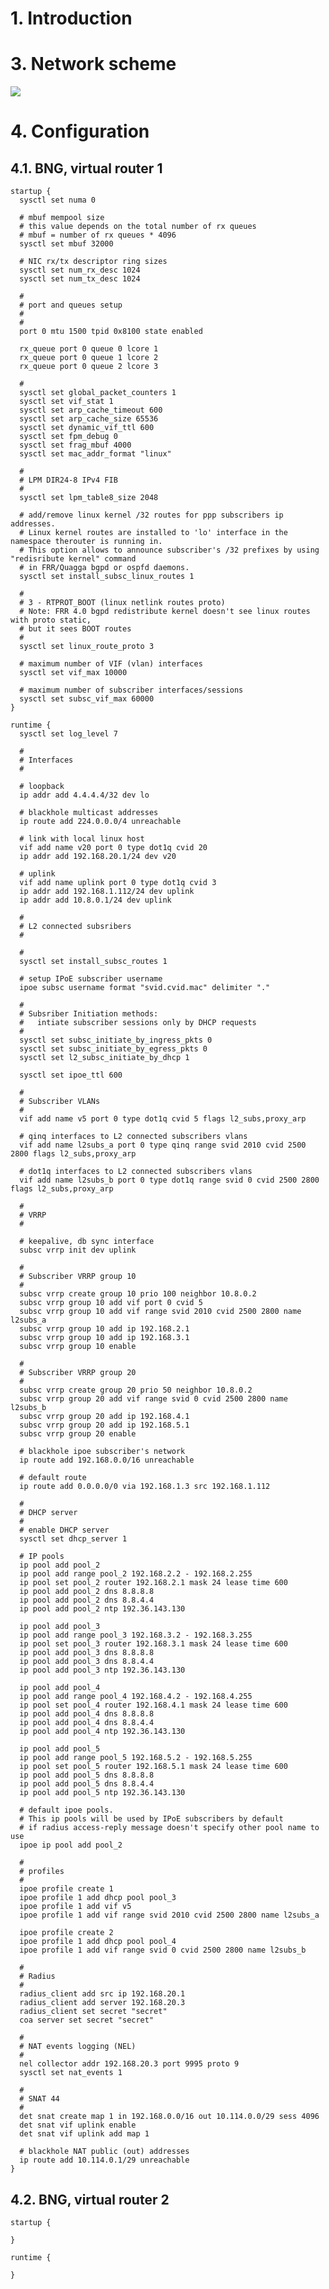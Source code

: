 # 1. Introduction

# 3. Network scheme

<img src="http://therouter.net/images/bras/bras vrrp.png">

# 4. Configuration

## 4.1. BNG, virtual router 1

	startup {
	  sysctl set numa 0

	  # mbuf mempool size
	  # this value depends on the total number of rx queues
	  # mbuf = number of rx queues * 4096
	  sysctl set mbuf 32000

	  # NIC rx/tx descriptor ring sizes
	  sysctl set num_rx_desc 1024
	  sysctl set num_tx_desc 1024

	  #
	  # port and queues setup
	  #
	  #
	  port 0 mtu 1500 tpid 0x8100 state enabled

	  rx_queue port 0 queue 0 lcore 1
	  rx_queue port 0 queue 1 lcore 2
	  rx_queue port 0 queue 2 lcore 3

	  #
	  sysctl set global_packet_counters 1
	  sysctl set vif_stat 1
	  sysctl set arp_cache_timeout 600
	  sysctl set arp_cache_size 65536
	  sysctl set dynamic_vif_ttl 600
	  sysctl set fpm_debug 0
	  sysctl set frag_mbuf 4000
	  sysctl set mac_addr_format "linux"

	  #
	  # LPM DIR24-8 IPv4 FIB
	  #
	  sysctl set lpm_table8_size 2048	  

	  # add/remove linux kernel /32 routes for ppp subscribers ip addresses.
	  # Linux kernel routes are installed to 'lo' interface in the namespace therouter is running in.
	  # This option allows to announce subscriber's /32 prefixes by using "redisribute kernel" command
	  # in FRR/Quagga bgpd or ospfd daemons. 	  
	  sysctl set install_subsc_linux_routes 1

	  #
	  # 3 - RTPROT_BOOT (linux netlink routes proto) 
	  # Note: FRR 4.0 bgpd redistribute kernel doesn't see linux routes with proto static,
	  # but it sees BOOT routes
	  #
	  sysctl set linux_route_proto 3

	  # maximum number of VIF (vlan) interfaces
	  sysctl set vif_max 10000

	  # maximum number of subscriber interfaces/sessions
	  sysctl set subsc_vif_max 60000
	}

	runtime {
	  sysctl set log_level 7

	  #
	  # Interfaces
	  #

	  # loopback
	  ip addr add 4.4.4.4/32 dev lo

	  # blackhole multicast addresses
	  ip route add 224.0.0.0/4 unreachable

	  # link with local linux host
	  vif add name v20 port 0 type dot1q cvid 20
	  ip addr add 192.168.20.1/24 dev v20

	  # uplink
	  vif add name uplink port 0 type dot1q cvid 3
	  ip addr add 192.168.1.112/24 dev uplink
	  ip addr add 10.8.0.1/24 dev uplink

	  #
	  # L2 connected subsribers
	  #

	  #
	  sysctl set install_subsc_routes 1

	  # setup IPoE subscriber username
	  ipoe subsc username format "svid.cvid.mac" delimiter "."

	  #
	  # Subsriber Initiation methods: 
	  #   intiate subscriber sessions only by DHCP requests
	  #
	  sysctl set subsc_initiate_by_ingress_pkts 0
	  sysctl set subsc_initiate_by_egress_pkts 0
	  sysctl set l2_subsc_initiate_by_dhcp 1

	  sysctl set ipoe_ttl 600

	  #
	  # Subscriber VLANs
	  #
	  vif add name v5 port 0 type dot1q cvid 5 flags l2_subs,proxy_arp

	  # qinq interfaces to L2 connected subscribers vlans
	  vif add name l2subs_a port 0 type qinq range svid 2010 cvid 2500 2800 flags l2_subs,proxy_arp

	  # dot1q interfaces to L2 connected subscribers vlans
	  vif add name l2subs_b port 0 type dot1q range svid 0 cvid 2500 2800 flags l2_subs,proxy_arp

	  #
	  # VRRP
	  #

	  # keepalive, db sync interface
	  subsc vrrp init dev uplink

	  #
	  # Subscriber VRRP group 10
	  #
	  subsc vrrp create group 10 prio 100 neighbor 10.8.0.2
	  subsc vrrp group 10 add vif port 0 cvid 5
	  subsc vrrp group 10 add vif range svid 2010 cvid 2500 2800 name l2subs_a
	  subsc vrrp group 10 add ip 192.168.2.1
	  subsc vrrp group 10 add ip 192.168.3.1
	  subsc vrrp group 10 enable

	  #
	  # Subscriber VRRP group 20
	  #
	  subsc vrrp create group 20 prio 50 neighbor 10.8.0.2
	  subsc vrrp group 20 add vif range svid 0 cvid 2500 2800 name l2subs_b
	  subsc vrrp group 20 add ip 192.168.4.1
	  subsc vrrp group 20 add ip 192.168.5.1
	  subsc vrrp group 20 enable

	  # blackhole ipoe subscriber's network
	  ip route add 192.168.0.0/16 unreachable

	  # default route
	  ip route add 0.0.0.0/0 via 192.168.1.3 src 192.168.1.112

	  #
	  # DHCP server
	  #
	  # enable DHCP server
	  sysctl set dhcp_server 1

	  # IP pools
	  ip pool add pool_2
	  ip pool add range pool_2 192.168.2.2 - 192.168.2.255
	  ip pool set pool_2 router 192.168.2.1 mask 24 lease time 600
	  ip pool add pool_2 dns 8.8.8.8
	  ip pool add pool_2 dns 8.8.4.4
	  ip pool add pool_2 ntp 192.36.143.130

	  ip pool add pool_3
	  ip pool add range pool_3 192.168.3.2 - 192.168.3.255
	  ip pool set pool_3 router 192.168.3.1 mask 24 lease time 600
	  ip pool add pool_3 dns 8.8.8.8
	  ip pool add pool_3 dns 8.8.4.4
	  ip pool add pool_3 ntp 192.36.143.130

	  ip pool add pool_4
	  ip pool add range pool_4 192.168.4.2 - 192.168.4.255
	  ip pool set pool_4 router 192.168.4.1 mask 24 lease time 600
	  ip pool add pool_4 dns 8.8.8.8
	  ip pool add pool_4 dns 8.8.4.4
	  ip pool add pool_4 ntp 192.36.143.130

	  ip pool add pool_5
	  ip pool add range pool_5 192.168.5.2 - 192.168.5.255
	  ip pool set pool_5 router 192.168.5.1 mask 24 lease time 600
	  ip pool add pool_5 dns 8.8.8.8
	  ip pool add pool_5 dns 8.8.4.4
	  ip pool add pool_5 ntp 192.36.143.130

	  # default ipoe pools.
	  # This ip pools will be used by IPoE subscribers by default 
	  # if radius access-reply message doesn't specify other pool name to use
	  ipoe ip pool add pool_2

	  #
	  # profiles
	  #
	  ipoe profile create 1
	  ipoe profile 1 add dhcp pool pool_3
	  ipoe profile 1 add vif v5
	  ipoe profile 1 add vif range svid 2010 cvid 2500 2800 name l2subs_a

	  ipoe profile create 2
	  ipoe profile 1 add dhcp pool pool_4
	  ipoe profile 1 add vif range svid 0 cvid 2500 2800 name l2subs_b

	  #
	  # Radius
	  #
	  radius_client add src ip 192.168.20.1
	  radius_client add server 192.168.20.3
	  radius_client set secret "secret"
	  coa server set secret "secret"

	  #
	  # NAT events logging (NEL)
	  #
	  nel collector addr 192.168.20.3 port 9995 proto 9
	  sysctl set nat_events 1  

	  #
	  # SNAT 44
	  #
	  det snat create map 1 in 192.168.0.0/16 out 10.114.0.0/29 sess 4096
	  det snat vif uplink enable
	  det snat vif uplink add map 1  

	  # blackhole NAT public (out) addresses
	  ip route add 10.114.0.1/29 unreachable
	}

## 4.2. BNG, virtual router 2

	startup {

	}
	
	runtime {

	}

